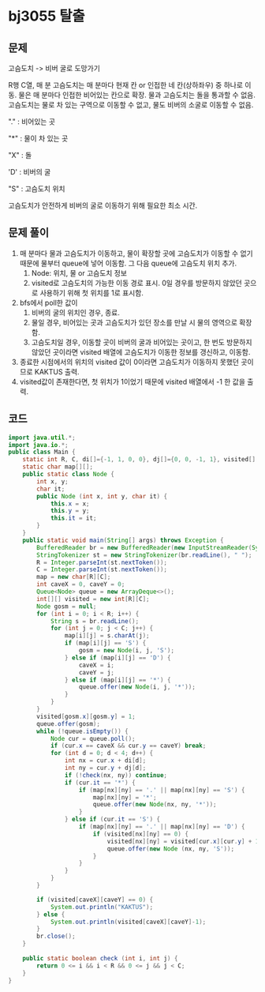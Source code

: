 # bj3055 탈출

## 문제

고슴도치 -> 비버 굴로 도망가기

R행 C열, 매 분 고슴도치는 매 분마다 현재 칸 or 인접한 네 칸(상하좌우) 중 하나로 이동. 물은 매 분마다 인접한 비어있는 칸으로 확장. 물과 고슴도치는 돌을 통과할 수 없음. 고슴도치는 물로 차 있는 구역으로 이동할 수 없고, 물도 비버의 소굴로 이동할 수 없음.

"." : 비어있는 곳

"*" : 물이 차 있는 곳

"X" : 돌

'D' : 비버의 굴

"S" : 고슴도치 위치

고슴도치가 안전하게 비버의 굴로 이동하기 위해 필요한 최소 시간.

## 문제 풀이

1. 매 분마다 물과 고슴도치가 이동하고, 물이 확장할 곳에 고슴도치가 이동할 수 없기 때문에 물부터 queue에 넣어 이동함. 그 다음 queue에 고슴도치 위치 추가. 
   1. Node: 위치, 물 or 고슴도치 정보
   2. visited로 고슴도치의 가능한 이동 경로 표시. 0일 경우를 방문하지 않았던 곳으로 사용하기 위해 첫 위치를 1로 표시함.
2. bfs에서 poll한 값이
   1. 비버의 굴의 위치인 경우, 종료.
   2. 물일 경우, 비어있는 곳과 고슴도치가 있던 장소를 만날 시 물의 영역으로 확장함.
   3. 고슴도치일 경우, 이동할 곳이 비버의 굴과 비어있는 곳이고, 한 번도 방문하지 않았던 곳이라면 visited 배열에 고슴도치가 이동한 정보를 갱신하고, 이동함.
3. 종료한 시점에서의 위치의 visited 값이 0이라면 고슴도치가 이동하지 못했던 곳이므로 KAKTUS 출력.
4. visited값이 존재한다면, 첫 위치가 1이었기 때문에 visited 배열에서 -1 한 값을 출력.

## 코드

```java
import java.util.*;
import java.io.*;
public class Main {
    static int R, C, di[]={-1, 1, 0, 0}, dj[]={0, 0, -1, 1}, visited[][];
    static char map[][];
    public static class Node {
        int x, y;
        char it;
        public Node (int x, int y, char it) {
            this.x = x;
            this.y = y;
            this.it = it;
        }
    }
    public static void main(String[] args) throws Exception {
        BufferedReader br = new BufferedReader(new InputStreamReader(System.in));
        StringTokenizer st = new StringTokenizer(br.readLine(), " ");
        R = Integer.parseInt(st.nextToken());
        C = Integer.parseInt(st.nextToken());
        map = new char[R][C];
        int caveX = 0, caveY = 0;
        Queue<Node> queue = new ArrayDeque<>();
        int[][] visited = new int[R][C];
        Node gosm = null;
        for (int i = 0; i < R; i++) {
            String s = br.readLine();
            for (int j = 0; j < C; j++) {
                map[i][j] = s.charAt(j);
                if (map[i][j] == 'S') {
                    gosm = new Node(i, j, 'S');
                } else if (map[i][j] == 'D') {
                    caveX = i;
                    caveY = j;
                } else if (map[i][j] == '*') {
                    queue.offer(new Node(i, j, '*'));
                }
            }
        }
        visited[gosm.x][gosm.y] = 1;
        queue.offer(gosm);
        while (!queue.isEmpty()) {
            Node cur = queue.poll();
            if (cur.x == caveX && cur.y == caveY) break;
            for (int d = 0; d < 4; d++) {
                int nx = cur.x + di[d];
                int ny = cur.y + dj[d];
                if (!check(nx, ny)) continue;
                if (cur.it == '*') {
                    if (map[nx][ny] == '.' || map[nx][ny] == 'S') {
                        map[nx][ny] = '*';
                        queue.offer(new Node(nx, ny, '*'));
                    }
                } else if (cur.it == 'S') {
                    if (map[nx][ny] == '.' || map[nx][ny] == 'D') {
                        if (visited[nx][ny] == 0) {
                            visited[nx][ny] = visited[cur.x][cur.y] + 1;
                            queue.offer(new Node (nx, ny, 'S'));
                        }
                    }
                }
            }
        }

        if (visited[caveX][caveY] == 0) {
            System.out.println("KAKTUS");
        } else {
            System.out.println(visited[caveX][caveY]-1);
        }
        br.close();
    }
    
    public static boolean check (int i, int j) {
        return 0 <= i && i < R && 0 <= j && j < C;
    }
}
```

